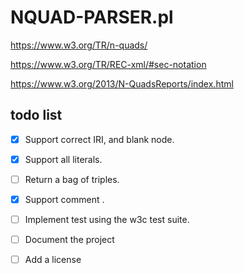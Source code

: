 # NQUAD-PARSER.pl

https://www.w3.org/TR/n-quads/

https://www.w3.org/TR/REC-xml/#sec-notation

https://www.w3.org/2013/N-QuadsReports/index.html

## todo list
- [X] Support correct IRI, and blank node.
- [X] Support all literals.
- [ ] Return a bag of triples.
- [X] Support comment .
- [ ] Implement test using the w3c test suite.
- [ ] Document the project
- [ ] Add a license


